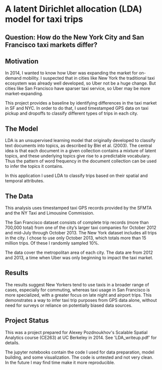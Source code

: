 
# A latent Dirichlet allocation (LDA) model for taxi trips

## Question: How do the New York City and San Francisco taxi markets differ? 

## Motivation
In 2014, I wanted to know how Uber was expanding the market for on-demand mobility. I suspected that in cities like New York the traditional taxi ecosystem was already well developed, so Uber not be a huge change. But cities like San Francisco have sparser taxi service, so Uber may be more market-expanding. 

This project provides a baseline by identifying differences in the taxi market in SF and NYC. In order to do that, I used timestamped GPS data on taxi pickup and dropoffs to classify different types of trips in each city. 

## The Model

LDA is an unsupervised learning model that originally developed to classify text documents into topics, as described by Blei et al. (2003). The central idea is that each document in a given collection contains a mixture of latent topics, and these underlying topics give rise to a predictable vocabulary. Thus the pattern of word frequency in the document collection can be used to infer the topics it contains.

In this application I used LDA to classify trips based on their spatial and temporal attributes.

## The Data
This analysis uses timestamped taxi GPS records provided by the SFMTA and the NY Taxi and Limousine Commission. 

The San Francisco dataset consists of complete trip records (more than 700,000 total) from one of the city’s larger taxi companies for October 2012 and mid-July through October 2013. The New York dataset includes all trips in the city. I chose to use only October 2013, which totals more than 15 million trips. Of these I randomly sampled 10%. 

The data cover the metropolitan area of each city. 
The data are from 2012 and 2013, a time when Uber was only beginning to impact the taxi market.

## Results
The results suggest New Yorkers tend to use taxis in a broader range of cases, especially for commuting, whereas taxi usage in San Francisco is more specialized, with a greater focus on late night and airport trips. This demonstrates a way to infer taxi trip purposes from GPS data alone, without need for surveys or reliance on potentially biased data sources.


## Project Status
This was a project prepared for Alexey Pozdnoukhov's Scalable Spatial Analytics course (CE263) at UC Berkeley in 2014. See 'LDA_writeup.pdf' for details. 

The jupyter notebooks contain the code I used for data preparation, model building, and some visualization. 
The code is untested and not very clean. In the future I may find time make it more reproducible. 

